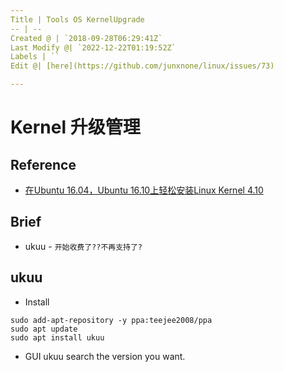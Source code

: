 ```yaml
---
Title | Tools OS KernelUpgrade
-- | --
Created @ | `2018-09-28T06:29:41Z`
Last Modify @| `2022-12-22T01:19:52Z`
Labels | ``
Edit @| [here](https://github.com/junxnone/linux/issues/73)

---
```

# Kernel 升级管理

## Reference
- [在Ubuntu 16.04，Ubuntu 16.10上轻松安装Linux Kernel 4.10](https://www.linuxidc.com/Linux/2017-07/145838.htm)

## Brief
- ukuu - `开始收费了??不再支持了?`

## ukuu
- Install

```
sudo add-apt-repository -y ppa:teejee2008/ppa
sudo apt update
sudo apt install ukuu
```
- GUI ukuu 
search the version you want.

